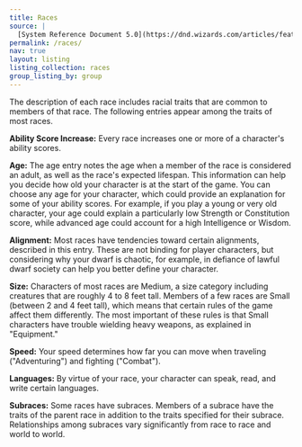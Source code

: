 ```yaml
---
title: Races
source: |
  [System Reference Document 5.0](https://dnd.wizards.com/articles/features/systems-reference-document-srd)
permalink: /races/
nav: true
layout: listing
listing_collection: races
group_listing_by: group
---
```


The description of each race includes racial traits that are common to members of that race. The following entries appear among the traits of most races.

**Ability Score Increase:** Every race increases one or more of a character's ability scores.

**Age:** The age entry notes the age when a member of the race is considered an adult, as well as the race's expected lifespan. This information can help you decide how old your character is at the start of the game. You can choose any age for your character, which could provide an explanation for some of your ability scores. For example, if you play a young or very old character, your age could explain a particularly low Strength or Constitution score, while advanced age could account for a high Intelligence or Wisdom.

**Alignment:** Most races have tendencies toward certain alignments, described in this entry. These are not binding for player characters, but considering why your dwarf is chaotic, for example, in defiance of lawful dwarf society can help you better define your character.

**Size:** Characters of most races are Medium, a size category including creatures that are roughly 4 to 8 feet tall. Members of a few races are Small (between 2 and 4 feet tall), which means that certain rules of the game affect them differently. The most important of these rules is that Small characters have trouble wielding heavy weapons, as explained in "Equipment."

**Speed:** Your speed determines how far you can move when traveling ("Adventuring") and fighting ("Combat").

**Languages:** By virtue of your race, your character can speak, read, and write certain languages.

**Subraces:** Some races have subraces. Members of a subrace have the traits of the parent race in addition to the traits specified for their subrace. Relationships among subraces vary significantly from race to race and world to world.
